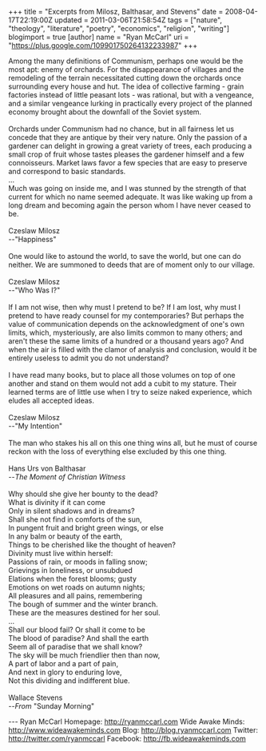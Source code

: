 +++
title = "Excerpts from Milosz, Balthasar, and Stevens"
date = 2008-04-17T22:19:00Z
updated = 2011-03-06T21:58:54Z
tags = ["nature", "theology", "literature", "poetry", "economics", "religion", "writing"]
blogimport = true
[author]
	name = "Ryan McCarl"
	uri = "https://plus.google.com/109901750264132233987"
+++

Among the many definitions of Communism, perhaps one would be the most apt: enemy of orchards. For the disappearance of villages and the remodeling of the terrain necessitated cutting down the orchards once surrounding every house and hut. The idea of collective farming - grain factories instead of little peasant lots - was rational, but with a vengeance, and a similar vengeance lurking in practically every project of the planned economy brought about the downfall of the Soviet system.<br /><br />Orchards under Communism had no chance, but in all fairness let us concede that they are antique by their very nature. Only the passion of a gardener can delight in growing a great variety of trees, each producing a small crop of fruit whose tastes pleases the gardener himself and a few connoisseurs. Market laws favor a few species that are easy to preserve and correspond to basic standards.<br />...<br />Much was going on inside me, and I was stunned by the strength of that current for which no name seemed adequate. It was like waking up from a long dream and becoming again the person whom I have never ceased to be.<br /><br />Czeslaw Milosz<br />--"Happiness"<br /><br />One would like to astound the world, to save the world, but one can do neither. We are summoned to deeds that are of moment only to our village.<br /><br />Czeslaw Milosz<br />--"Who Was I?"<br /><br />If I am not wise, then why must I pretend to be? If I am lost, why must I pretend to have ready counsel for my contemporaries? But perhaps the value of communication depends on the acknowledgment of one's own limits, which, mysteriously, are also limits common to many others; and aren't these the same limits of a hundred or a thousand years ago? And when the air is filled with the clamor of analysis and conclusion, would it be entirely useless to admit you do not understand?<br /><br />I have read many books, but to place all those volumes on top of one another and stand on them would not add a cubit to my stature. Their learned terms are of little use when I try to seize naked experience, which eludes all accepted ideas.<br /><br />Czeslaw Milosz<br />--"My Intention"<br /><br />The man who stakes his all on this one thing wins all, but he must of course reckon with the loss of everything else excluded by this one thing.<br /><br />Hans Urs von Balthasar<br />--<em>The Moment of Christian Witness</em><br /><br />Why should she give her bounty to the dead?<br />What is divinity if it can come<br />Only in silent shadows and in dreams?<br />Shall she not find in comforts of the sun,<br />In pungent fruit and bright green wings, or else<br />In any balm or beauty of the earth,<br />Things to be cherished like the thought of heaven?<br />Divinity must live within herself:<br />Passions of rain, or moods in falling snow;<br />Grievings in loneliness, or unsubdued<br />Elations when the forest blooms; gusty<br />Emotions on wet roads on autumn nights;<br />All pleasures and all pains, remembering<br />The bough of summer and the winter branch.<br />These are the measures destined for her soul.<br />...<br />Shall our blood fail? Or shall it come to be<br />The blood of paradise? And shall the earth<br />Seem all of paradise that we shall know?<br />The sky will be much friendlier then than now,<br />A part of labor and a part of pain,<br />And next in glory to enduring love,<br />Not this dividing and indifferent blue.<br /><br />Wallace Stevens<br />--<em>From</em> "Sunday Morning"<div class="blogger-post-footer">---
Ryan McCarl
Homepage: http://ryanmccarl.com
Wide Awake Minds: http://www.wideawakeminds.com
Blog: http://blog.ryanmccarl.com
Twitter: http://twitter.com/ryanmccarl
Facebook: http://fb.wideawakeminds.com</div>
